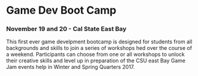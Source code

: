 # Game Dev Boot Camp
### November 19 and 20 - Cal State East Bay
This first ever game develpment bootcamp is designed for students from all backgrounds and skills to join a series of workshops hed over the course of a weekend.  Participants can choose from one or all workshops to unlock their creative skills and level up in preparation of the CSU east Bay Game Jam events help in Winter and Spring Quarters 2017.
